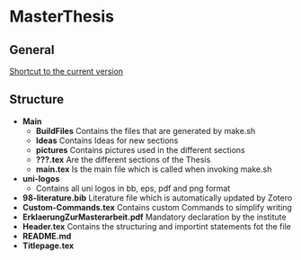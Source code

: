 # MasterThesis
## General
[Shortcut to the current version](https://github.com/jonaspleyer/MasterThesis/blob/main/Main/BuildFiles/main.pdf)

## Structure

- **Main**
	- **BuildFiles** Contains the files that are generated by make.sh
	- **Ideas** Contains Ideas for new sections
	- **pictures** Contains pictures used in the different sections
	- **???.tex** Are the different sections of the Thesis
	- **main.tex** Is the main file which is called when invoking make.sh
- **uni-logos**
	- Contains all uni logos in bb, eps, pdf and png format
- **98-literature.bib** Literature file which is automatically updated by Zotero
- **Custom-Commands.tex** Contains custom Commands to simplify writing
- **ErklaerungZurMasterarbeit.pdf** Mandatory declaration by the institute
- **Header.tex** Contains the structuring and importint statements fot the file
- **README.md**
- **Titlepage.tex**
